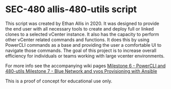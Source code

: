 # SEC-480 allis-480-utils script

This script was created by Ethan Allis in 2020. It was designed to provide the end user with all necessary tools to create and deploy full or linked clones to a selected vCenter instance. It also has the capacity to perform other vCenter related commands and functions. It does this by using PowerCLI commands as a base and providing the user a comfortable UI to navigate those commands. The goal of this project is to increase overall efficiency for individuals or teams working with large vcenter environments.

For more info see the accompanying wiki pages
[Milestone 6 - PowerCLI and 480-utils ](https://github.com/ethanallis/FA21-SYS-480-01/wiki/Milestone-6-PowerCLI-and-480-utils)
[Milestone 7 - Blue Network and vyos Provisioning with Ansible ](https://github.com/ethanallis/FA21-SYS-480-01/wiki/Milestone-7-Blue-Network-and-VYOS-Provisioning-with-Ansible)

This is a proof of concept for educational use only.
